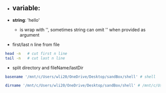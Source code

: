 - **variable**: 
  - 
- **string**: 'hello'
  -  is wrap with '', sometimes string can omit '' when provided as argument



- first/last n line from file
``` bash
head -n   # cut first n line
tail -n   # cut last n line 
```
- split directory and fileName/lastDir
``` bash
basename '/mnt/c/Users/wli20/OneDrive/Desktop/sandBox/shell' # shell

dirname '/mnt/c/Users/wli20/OneDrive/Desktop/sandBox/shell' # /mnt/c/Users/wli20/OneDrive/Desktop/sandBox
```